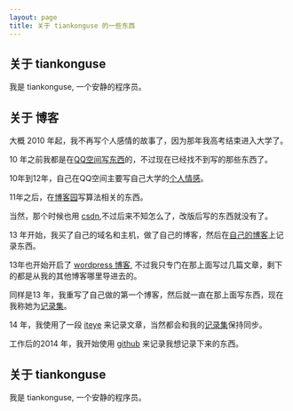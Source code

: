 ```yaml
---
layout: page
title: 关于 tiankonguse 的一些东西
---
```



## 关于 tiankonguse

我是 tiankonguse, 一个安静的程序员。


## 关于 博客

大概 2010 年起，我不再写个人感情的故事了，因为那年我高考结束进入大学了。

10 年之前我都是在[QQ空间写东西][qzone]的，不过现在已经找不到写的那些东西了。

10年到12年，自己在QQ空间主要写自己大学的[个人情感][qzone]。

11年之后，在[博客园][cnblogs]写算法相关的东西。

当然，那个时候也用 [csdn][],不过后来不知怎么了，改版后写的东西就没有了。

13 年开始，我买了自己的域名和主机，做了自己的博客，然后在[自己的博客][firstblog]上记录东西。

13年也开始开启了 [wordpress 博客][wordpress], 不过我只专门在那上面写过几篇文章，剩下的都是从我的其他博客哪里导进去的。

同样是13 年，我重写了自己做的第一个博客，然后就一直在那上面写东西，现在我称她为[记录集][record]。

14 年，我使用了一段 [iteye][] 来记录文章，当然都会和我的[记录集][record]保持同步。

工作后的2014 年，我开始使用 [github][] 来记录我想记录下来的东西。



## 关于 tiankonguse

我是 tiankonguse, 一个安静的程序员。





[csdn]: http://blog.csdn.net/tiankonguse
[github]: http://github.tiankonguse.com/
[iteye]: http://tiankonguse.iteye.com/
[record]: http://tiankonguse.com/record/
[wordpress]: http://tiankonguse.com/blog/
[firstblog]: http://tiankonguse.com/firstblog/
[cnblogs]: http://www.cnblogs.com/tiankonguse/
[qzone]: http://user.qzone.qq.com/804345178/2
